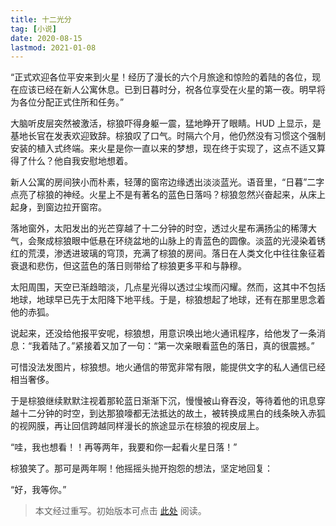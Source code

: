 ```yaml
---
title: 十二光分
tag: [小说]
date: 2020-08-15
lastmod: 2021-01-08
---
```


“正式欢迎各位平安来到火星！经历了漫长的六个月旅途和惊险的着陆的各位，现在应该已经在新人公寓休息。已到日暮时分，祝各位享受在火星的第一夜。明早将为各位分配正式住所和任务。”

<!-- more -->

大脑听皮层突然被激活，棕狼吓得身躯一震，猛地睁开了眼睛。HUD 上显示，是基地长官在发表欢迎致辞。棕狼叹了口气。时隔六个月，他仍然没有习惯这个强制安装的植入式终端。来火星是你一直以来的梦想，现在终于实现了，这点不适又算得了什么？他自我安慰地想着。

新人公寓的房间狭小而朴素，轻薄的窗帘边缘透出淡淡蓝光。语音里，“日暮”二字点亮了棕狼的神经。火星上不是有著名的蓝色日落吗？棕狼忽然兴奋起来，从床上起身，到窗边拉开窗帘。

落地窗外，太阳发出的光芒穿越了十二分钟的时空，透过火星布满扬尘的稀薄大气，会聚成棕狼眼中低悬在环绕盆地的山脉上的青蓝色的圆像。淡蓝的光浸染着锈红的荒漠，渗透进玻璃的穹顶，充满了棕狼的房间。落日在人类文化中往往象征着衰退和悲伤，但这蓝色的落日则带给了棕狼更多平和与静穆。

太阳周围，天空已渐趋暗淡，几点星光得以透过尘埃而闪耀。然而，这其中不包括地球，地球早已先于太阳降下地平线。于是，棕狼想起了地球，还有在那里思念着他的赤狐。

说起来，还没给他报平安呢，棕狼想，用意识唤出地火通讯程序，给他发了一条消息：“我着陆了。”紧接着又加了一句：“第一次亲眼看蓝色的落日，真的很震撼。”

可惜没法发图片，棕狼想。地火通信的带宽非常有限，能提供文字的私人通信已经相当奢侈。

于是棕狼继续默默注视着那轮蓝日渐渐下沉，慢慢被山脊吞没，等待着他的讯息穿越十二分钟的时空，到达那狼嚎都无法抵达的故土，被转换成黑白的线条映入赤狐的视网膜，再让回信跨越同样漫长的旅途显示在棕狼的视皮层上。

“哇，我也想看！！再等两年，我要和你一起看火星日落！”

棕狼笑了。那可是两年啊！他摇摇头抛开抱怨的想法，坚定地回复：

“好，我等你。”

> 本文经过重写。初始版本可点击 [此处](https://github.com/refparo/blog/blob/66eb4241a9c15b1f60cdcc592fc30834594a7f8b/content/universe/20200815-six-lightminutes.md) 阅读。
